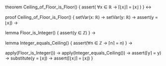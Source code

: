 theorem Ceiling_of_Floor_is_Floor() {
  assert(
    ∀x ∈ ℝ → ⌈⌊x⌋⌉ = ⌊x⌋
  )
} ↔

proof Ceiling_of_Floor_is_Floor() {
  setVar(x: ℝ) →
  setVar(y: ℝ) →
  assert(y = ⌊x⌋) →
  
  lemma Floor_is_Integer() {
    assert(y ∈ ℤ)
  } →
  
  lemma Integer_equals_Ceiling() {
    assert(∀n ∈ ℤ → ⌈n⌉ = n)
  } →
  
  apply(Floor_is_Integer()) →
  apply(Integer_equals_Ceiling()) →
  assert(⌈y⌉ = y) →
  substitute(y = ⌊x⌋) →
  assert(⌈⌊x⌋⌉ = ⌊x⌋)
}